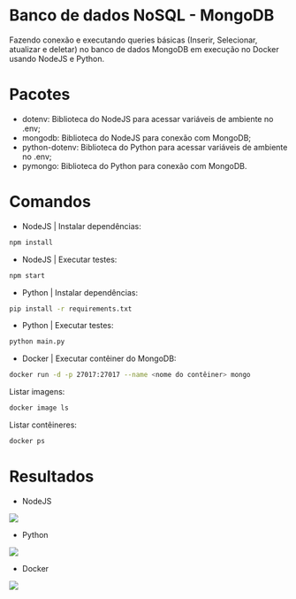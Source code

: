 # Banco de dados NoSQL - MongoDB
Fazendo conexão e executando queries básicas (Inserir, Selecionar, atualizar e deletar) no banco de dados MongoDB em execução no Docker usando NodeJS e Python.

# Pacotes
- dotenv: Biblioteca do NodeJS para acessar variáveis de ambiente no .env;
- mongodb: Biblioteca do NodeJS para conexão com MongoDB;
- python-dotenv: Biblioteca do Python para acessar variáveis de ambiente no .env;
- pymongo: Biblioteca do Python para conexão com MongoDB.

# Comandos
- NodeJS | Instalar dependências:
```bash
npm install
```
- NodeJS | Executar testes:
```bash
npm start
```
- Python | Instalar dependências:
```bash
pip install -r requirements.txt
```
- Python | Executar testes:
```bash
python main.py
```
- Docker | Executar contêiner do MongoDB:
```bash
docker run -d -p 27017:27017 --name <nome do contêiner> mongo
```
Listar imagens:
```bash
docker image ls
```
Listar contêineres:
```bash
docker ps
```

# Resultados
- NodeJS
<span>
    <img src="https://github.com/lucasharzer/Docker_Testes/assets/85804895/c3e77bed-865c-4576-b144-59da6a659e0d">
</span>

- Python
<span>
    <img src="https://github.com/lucasharzer/Docker_Testes/assets/85804895/c41e33b9-7adf-4c08-a3ea-da2f19cd20c9">
</span>

- Docker
<span>
    <img src="https://github.com/lucasharzer/Docker_Testes/assets/85804895/714e145e-2d52-40a9-8c44-51a02a2f8cce">
</span>
